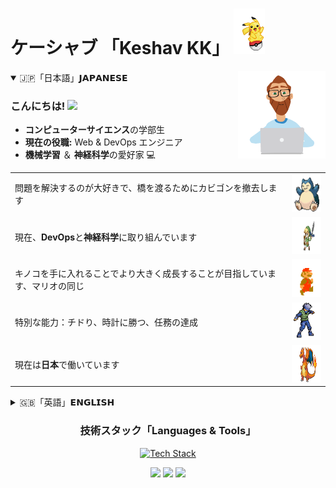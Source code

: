 # ケーシャブ 「Keshav KK」 <img src="https://github.com/keshav-k3/mygifs/blob/4cdf4e350df020dbd4be137eb9867992ed439465/gitgifs/pika1.gif" width="50px">

<img align="right" alt="PC GIF" src="https://github.com/keshav-k3/mygifs/blob/4cdf4e350df020dbd4be137eb9867992ed439465/gitgifs/dev1.gif" width="140" />

<details open>
<summary>🇯🇵「日本語」𝗝𝗔𝗣𝗔𝗡𝗘𝗦𝗘</summary>

### こんにちは! <img src="https://github.com/TheDudeThatCode/TheDudeThatCode/blob/master/Assets/Hi.gif" width="29px">

- **コンピューターサイエンス**の学部生
- **現在の役職:** Web & DevOps エンジニア
- **機械学習** ＆ **神経科学**の愛好家 :computer:

<div align="center">
<table>
<tr>
<td>問題を解決するのが大好きで、橋を渡るためにカビゴンを撤去します</td>
<td><img alt="GIF" src="https://github.com/keshav-k3/mygifs/blob/4cdf4e350df020dbd4be137eb9867992ed439465/gitgifs/snorlax.gif" height="60vw" width="60vw" /></td>
</tr>
<tr>
<td>現在、<b>DevOps</b>と<b>神経科学</b>に取り組んでいます</td>
<td><img alt="GIF" src="https://github.com/keshav-k3/mygifs/blob/4cdf4e350df020dbd4be137eb9867992ed439465/gitgifs/zelda.gif" height="60vw" width="60vw" /></td>
</tr>
<tr>
<td>キノコを手に入れることでより大きく成長することが目指しています、マリオの同じ</td>
<td><img alt="GIF" src="https://github.com/keshav-k3/mygifs/blob/4cdf4e350df020dbd4be137eb9867992ed439465/gitgifs/mario1.gif" height="60vw" width="60vw" /></td>
</tr>
<tr>
<td>特別な能力：チドり、時計に勝つ、任務の達成</td>
<td><img alt="GIF" src="https://github.com/keshav-k3/mygifs/blob/4cdf4e350df020dbd4be137eb9867992ed439465/gitgifs/kakashi.gif" height="60vw" width="60vw" /></td>
</tr>
<tr>
<td>現在は<b>日本</b>で働いています</td>
<td><img alt="GIF" src="https://github.com/keshav-k3/mygifs/blob/4cdf4e350df020dbd4be137eb9867992ed439465/gitgifs/charizard.gif" height="60vw" width="60vw" /></td>
</tr>
</table>
</div>

</details>

<details>
<summary>🇬🇧「英語」𝗘𝗡𝗚𝗟𝗜𝗦𝗛</summary>

### Hello! <img src="https://github.com/TheDudeThatCode/TheDudeThatCode/blob/master/Assets/Hi.gif" width="29px">

- Undergraduate in **Computer Science**
- **Current Position:** Web & DevOps Engineer
- **Machine Learning** & **Neuroscience** Enthusiast :computer:

<div align="center">
<table>
<tr>
<td>Love solving problems, like removing Snorlax to cross the bridge</td>
<td><img alt="GIF" src="https://github.com/keshav-k3/mygifs/blob/4cdf4e350df020dbd4be137eb9867992ed439465/gitgifs/snorlax.gif" height="60vw" width="60vw" /></td>
</tr>
<tr>
<td>Currently slashing through <b>DevOps</b> and <b>Neuroscience</b> like Link</td>
<td><img alt="GIF" src="https://github.com/keshav-k3/mygifs/blob/4cdf4e350df020dbd4be137eb9867992ed439465/gitgifs/zelda.gif" height="60vw" width="60vw" /></td>
</tr>
<tr>
<td>Want to learn more and more and grow like Mario with a mushroom</td>
<td><img alt="GIF" src="https://github.com/keshav-k3/mygifs/blob/4cdf4e350df020dbd4be137eb9867992ed439465/gitgifs/mario1.gif" height="60vw" width="60vw" /></td>
</tr>
<tr>
<td>Special Abilities: Chidori, Completing any task assigned ahead of time</td>
<td><img alt="GIF" src="https://github.com/keshav-k3/mygifs/blob/4cdf4e350df020dbd4be137eb9867992ed439465/gitgifs/kakashi.gif" height="60vw" width="60vw" /></td>
</tr>
<tr>
<td>Currently working in <b>Japan</b></td>
<td><img alt="GIF" src="https://github.com/keshav-k3/mygifs/blob/4cdf4e350df020dbd4be137eb9867992ed439465/gitgifs/charizard.gif" height="60vw" width="60vw" /></td>
</tr>
</table>
</div>

</details>

<h3 align="center">技術スタック「Languages & Tools」</h3>
<div align="center">
  
[![Tech Stack](https://skillicons.dev/icons?i=rails,laravel,next,deno,tailwind,aws,terraform,tensorflow,go,js,ts,python,postgres,supabase,graphql)](https://skillicons.dev)

</div>

<div align="center">
<img src="https://img.shields.io/badge/Listening%20to-country-green?style=for-the-badge&logo=spotify" />
<img src="https://img.shields.io/badge/Coding-Go-0078D4?style=for-the-badge&logo=go" />
<img src="https://img.shields.io/badge/Playing-Valorant-fa4454?style=for-the-badge&logo=valorant" />
</div>
